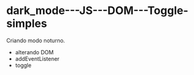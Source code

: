 # dark_mode---JS---DOM---Toggle-simples
Criando modo noturno.
- alterando DOM
- addEventListener
- toggle
